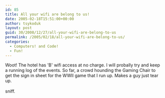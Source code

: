 ```yaml
---
id: 85
title: All your wifi are belong to us!
date: 2005-02-18T15:51:00+00:00
author: tsykoduk
layout: post
guid: 30/2008/12/27/all-your-wifi-are-belong-to-us
permalink: /2005/02/18/all-your-wifi-are-belong-to-us/
categories:
  - Computers! and Code!
  - Fun!
---
```

<p>Woot! The hotel has 'B' wifi access at no charge. I will probally try and keep a running log of the events. So far, a crowd hounding the Gaming Chair to get the sign in sheet for the <span class="caps">WWII</span> game that I run up. Makes a guy just tear up.<br /><br />sniff.</p>